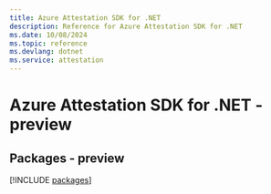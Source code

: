 ```yaml
---
title: Azure Attestation SDK for .NET
description: Reference for Azure Attestation SDK for .NET
ms.date: 10/08/2024
ms.topic: reference
ms.devlang: dotnet
ms.service: attestation
---
```

# Azure Attestation SDK for .NET - preview
## Packages - preview
[!INCLUDE [packages](attestation-index.md)]